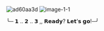 ![ad60aa3d](https://github.com/OceansBlessing/OceansBlessing/assets/173688831/238b9f2e-69ad-4e76-a0ce-e5e7ace5f28e) ![image-1-1](https://github.com/OceansBlessing/OceansBlessing/assets/173688831/cba3224c-b656-4977-bc01-81f5aeb60823)


╰─ 𝟭 .. 𝟮 .. 𝟯 ,, 𝗥𝗲𝗮𝗱𝘆? 𝗟𝗲𝘁'𝘀 𝗴𝗼!─╯
